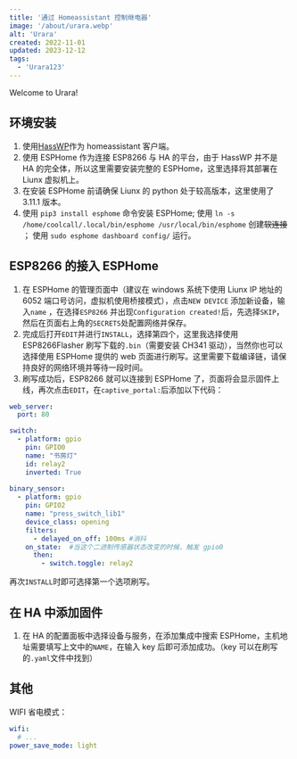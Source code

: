 ```yaml
---
title: '通过 Homeassistant 控制继电器'
image: '/about/urara.webp'
alt: 'Urara'
created: 2022-11-01
updated: 2023-12-12
tags:
  - 'Urara123'
---
```


Welcome to Urara!

## 环境安装

1. 使用[HassWP](https://github.com/AlexxIT/HassWP)作为 homeassistant 客户端。
2. 使用 ESPHome 作为连接 ESP8266 与 HA 的平台，由于 HassWP 并不是 HA 的完全体，所以这里需要安装完整的 ESPHome，这里选择将其部署在 Liunx 虚拟机上。
3. 在安装 ESPHome 前请确保 Liunx 的 python 处于较高版本，这里使用了 3.11.1 版本。
4. 使用 `pip3 install esphome` 命令安装 ESPHome;
  使用 `ln -s /home/coolcall/.local/bin/esphome /usr/local/bin/esphome` 创建~~软连接~~ ；
  使用 `sudo esphome dashboard config/` 运行。

## ESP8266 的接入 ESPHome

1. 在 ESPHome 的管理页面中（建议在 windows 系统下使用 Liunx IP 地址的 6052 端口号访问，虚拟机使用桥接模式），点击`NEW DEVICE` 添加新设备，输入`name` ，在选择`ESP8266` 并出现`Configuration created!`后，先选择`SKIP`，然后在页面右上角的`SECRETS`处配置网络并保存。
2. 完成后打开`EDIT`并进行`INSTALL`，选择第四个，这里我选择使用 ESP8266Flasher 刷写下载的`.bin`（需要安装 CH341 驱动），当然你也可以选择使用 ESPHome 提供的 web 页面进行刷写。这里需要下载编译链，请保持良好的网络环境并等待一段时间。
3. 刷写成功后，ESP8266 就可以连接到 ESPHome 了，页面将会显示固件上线，再次点击`EDIT`，在`captive_portal:`后添加以下代码：

```yaml
web_server:
  port: 80

switch:
  - platform: gpio
    pin: GPIO0
    name: "书房灯"
    id: relay2
    inverted: True
    
binary_sensor:
  - platform: gpio
    pin: GPIO2
    name: "press_switch_lib1"
    device_class: opening
    filters:
      - delayed_on_off: 100ms #消抖
    on_state:  #当这个二进制传感器状态改变的时候，触发 gpio0
      then:
        - switch.toggle: relay2
```

再次`INSTALL`时即可选择第一个选项刷写。

## 在 HA 中添加固件

1. 在 HA 的配置面板中选择设备与服务，在添加集成中搜索 ESPHome，主机地址需要填写上文中的`NAME`，在输入 key 后即可添加成功。（key 可以在刷写的`.yaml`文件中找到）

## 其他

WIFI 省电模式：

```yaml
wifi:
  # ...
power_save_mode: light
```

